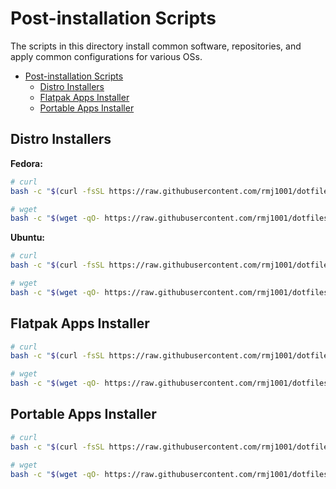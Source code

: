 # Post-installation Scripts

The scripts in this directory install common software, repositories, and apply
common configurations for various OSs.

- [Post-installation Scripts](#post-installation-scripts)
  - [Distro Installers](#distro-installers)
  - [Flatpak Apps Installer](#flatpak-apps-installer)
  - [Portable Apps Installer](#portable-apps-installer)

## Distro Installers

__Fedora:__

```bash
# curl
bash -c "$(curl -fsSL https://raw.githubusercontent.com/rmj1001/dotfiles/main/files/System32/postinstalls/fedora.sh)"
```

```bash
# wget
bash -c "$(wget -qO- https://raw.githubusercontent.com/rmj1001/dotfiles/main/files/System32/postinstalls/fedora.sh)"
```

__Ubuntu:__

```bash
# curl
bash -c "$(curl -fsSL https://raw.githubusercontent.com/rmj1001/dotfiles/main/files/System32/postinstalls/ubuntu.sh)" 
```

```bash
# wget
bash -c "$(wget -qO- https://raw.githubusercontent.com/rmj1001/dotfiles/main/files/System32/postinstalls/ubuntu.sh)" 
```

## Flatpak Apps Installer

```bash
# curl
bash -c "$(curl -fsSL https://raw.githubusercontent.com/rmj1001/dotfiles/main/files/System32/postinstalls/helpers/flatconfig.sh)"
```

```bash
# wget
bash -c "$(wget -qO- https://raw.githubusercontent.com/rmj1001/dotfiles/main/files/System32/postinstalls/helpers/flatconfig.sh)"
```

## Portable Apps Installer

```bash
# curl
bash -c "$(curl -fsSL https://raw.githubusercontent.com/rmj1001/dotfiles/main/files/System32/postinstalls/helpers/portableApps.sh)"
```

```bash
# wget
bash -c "$(wget -qO- https://raw.githubusercontent.com/rmj1001/dotfiles/main/files/System32/postinstalls/helpers/portableApps.sh)"
```

